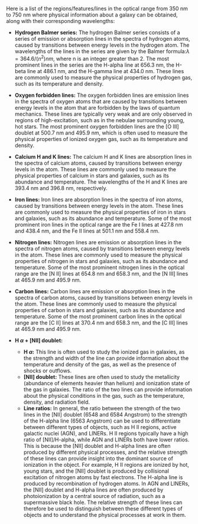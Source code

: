 Here is a list of the regions/features/lines in the optical range from 350 nm to 750 nm where physical information about a galaxy can be obtained, along with their corresponding wavelengths:

* **Hydrogen Balmer series:** The hydrogen Balmer series consists of a series of emission or absorption lines in the spectra of hydrogen atoms, caused by transitions between energy levels in the hydrogen atom. The wavelengths of the lines in the series are given by the Balmer formula:$λ = 364.6 / (n^2) nm$, where n is an integer greater than 2. The most prominent lines in the series are the H-alpha line at 656.3 nm, the H-beta line at 486.1 nm, and the H-gamma line at 434.0 nm. These lines are commonly used to measure the physical properties of hydrogen gas, such as its temperature and density.

* **Oxygen forbidden lines:** The oxygen forbidden lines are emission lines in the spectra of oxygen atoms that are caused by transitions between energy levels in the atom that are forbidden by the laws of quantum mechanics. These lines are typically very weak and are only observed in regions of high-excitation, such as in the nebulae surrounding young, hot stars. The most prominent oxygen forbidden lines are the [O III] doublet at 500.7 nm and 495.9 nm, which is often used to measure the physical properties of ionized oxygen gas, such as its temperature and density.

* **Calcium H and K lines:** The calcium H and K lines are absorption lines in the spectra of calcium atoms, caused by transitions between energy levels in the atom. These lines are commonly used to measure the physical properties of calcium in stars and galaxies, such as its abundance and temperature. The wavelengths of the H and K lines are 393.4 nm and 396.8 nm, respectively.

* **Iron lines:** Iron lines are absorption lines in the spectra of iron atoms, caused by transitions between energy levels in the atom. These lines are commonly used to measure the physical properties of iron in stars and galaxies, such as its abundance and temperature. Some of the most prominent iron lines in the optical range are the Fe I lines at 427.8 nm and 438.4 nm, and the Fe II lines at 501.1 nm and 558.4 nm.

* **Nitrogen lines:** Nitrogen lines are emission or absorption lines in the spectra of nitrogen atoms, caused by transitions between energy levels in the atom. These lines are commonly used to measure the physical properties of nitrogen in stars and galaxies, such as its abundance and temperature. Some of the most prominent nitrogen lines in the optical range are the [N II] lines at 654.8 nm and 658.3 nm, and the [N III] lines at 465.9 nm and 495.9 nm.

* **Carbon lines:** Carbon lines are emission or absorption lines in the spectra of carbon atoms, caused by transitions between energy levels in the atom. These lines are commonly used to measure the physical properties of carbon in stars and galaxies, such as its abundance and temperature. Some of the most prominent carbon lines in the optical range are the [C II] lines at 370.4 nm and 658.3 nm, and the [C III] lines at 465.9 nm and 495.9 nm.

* **H $\alpha$ + [NII] doublet:** 
    * **H $\alpha$:** This line is often used to study the ionized gas in galaxies, as the strength and width of the line can provide information about the temperature and density of the gas, as well as the presence of shocks or outflows.
    * **[NII] doublet:** These lines are often used to study the metallicity (abundance of elements heavier than helium) and ionization state of the gas in galaxies. The ratio of the two lines can provide information about the physical conditions in the gas, such as the temperature, density, and radiation field.
    * **Line ratios:** In general, the ratio between the strength of the two lines in the [NII] doublet (6548 and 6584 Angstrom) to the strength of the H-alpha line (6563 Angstrom) can be used to differentiate between different types of objects, such as H II regions, active galactic nuclei (AGN), and LINERs. H II regions typically have a high ratio of [NII]/H-alpha, while AGN and LINERs both have lower ratios. This is because the [NII] doublet and H-alpha lines are often produced by different physical processes, and the relative strength of these lines can provide insight into the dominant source of ionization in the object. For example, H II regions are ionized by hot, young stars, and the [NII] doublet is produced by collisional excitation of nitrogen atoms by fast electrons. The H-alpha line is produced by recombination of hydrogen atoms. In AGN and LINERs, the [NII] doublet and H-alpha lines are often produced by photoionization by a central source of radiation, such as a supermassive black hole. The relative strength of these lines can therefore be used to distinguish between these different types of objects and to understand the physical processes at work in them.

<!-- ## Analyze clusters among anomalies
The clustering approach can help to gain insight into the model by grouping the anomalous spectra into clusters based on their similarity in terms of the weights assigned by the LIME algorithm. This can help identify patterns or trends in the explanations that may not be immediately apparent from the weights alone.

For example, certain clusters might have higher explanation weights for certain wavelength ranges, or certain clusters have higher explanation weights overall. This can help to understand which features of the spectra are most important for the model's predictions, and can potentially uncover new scientific insights.

Additionally, by plotting the mean spectrum and mean explanation weights for each cluster, I can get a sense of how the model is using different features of the spectra to make its predictions, and identify any patterns or trends in the model's behavior that may be relevant to the anomaly detection task. -->